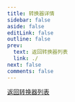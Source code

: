 ```yaml
---
title: 转换器详情
sidebar: false
aside: false
editLink: false
outline: false
prev:
  text: 返回转换器列表
  link: ./
next: false
comments: false
---
```


<!-- markdownlint-disable -->

<script setup>
import { useData } from "vitepress";
import TranslatorDetails from "./components/TranslatorDetails.vue";

const { params } = useData();
</script>

[返回转换器列表](./index.md)

<TranslatorDetails :translatorID="params.translatorID"/>
